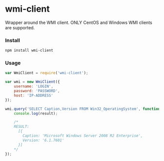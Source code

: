 # wmi-client
Wrapper around the WMI client. ONLY CentOS and Windows WMI clients are supported.

### Install
```bash
npm install wmi-client
```

### Usage
```javascript
var WmiClient = require('wmi-client');

var wmi = new WmiClient({
    username: 'LOGIN',
    password: 'PASSWORD',
    host: 'IP-ADDRESS'
});

wmi.query('SELECT Caption,Version FROM Win32_OperatingSystem', function (err, result) {
    console.log(result);

    /*
    RESULT:
      [{
        Caption: 'Microsoft Windows Server 2008 R2 Enterprise',
        Version: '6.1.7601'
      }]
    */
});
```

